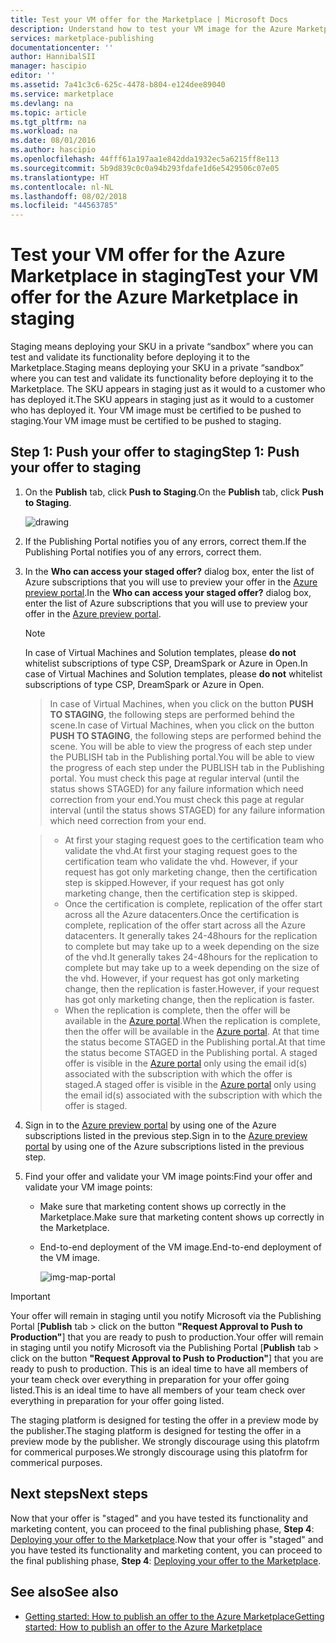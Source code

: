 ```yaml
---
title: Test your VM offer for the Marketplace | Microsoft Docs
description: Understand how to test your VM image for the Azure Marketplace.
services: marketplace-publishing
documentationcenter: ''
author: HannibalSII
manager: hascipio
editor: ''
ms.assetid: 7a41c3c6-625c-4478-b804-e124dee89040
ms.service: marketplace
ms.devlang: na
ms.topic: article
ms.tgt_pltfrm: na
ms.workload: na
ms.date: 08/01/2016
ms.author: hascipio
ms.openlocfilehash: 44fff61a197aa1e842dda1932ec5a6215ff8e113
ms.sourcegitcommit: 5b9d839c0c0a94b293fdafe1d6e5429506c07e05
ms.translationtype: HT
ms.contentlocale: nl-NL
ms.lasthandoff: 08/02/2018
ms.locfileid: "44563785"
---
```

# <a name="test-your-vm-offer-for-the-azure-marketplace-in-staging"></a><span data-ttu-id="312f3-103">Test your VM offer for the Azure Marketplace in staging</span><span class="sxs-lookup"><span data-stu-id="312f3-103">Test your VM offer for the Azure Marketplace in staging</span></span>
<span data-ttu-id="312f3-104">Staging means deploying your SKU in a private “sandbox” where you can test and validate its functionality before deploying it to the Marketplace.</span><span class="sxs-lookup"><span data-stu-id="312f3-104">Staging means deploying your SKU in a private “sandbox” where you can test and validate its functionality before deploying it to the Marketplace.</span></span> <span data-ttu-id="312f3-105">The SKU appears in staging just as it would to a customer who has deployed it.</span><span class="sxs-lookup"><span data-stu-id="312f3-105">The SKU appears in staging just as it would to a customer who has deployed it.</span></span> <span data-ttu-id="312f3-106">Your VM image must be certified to be pushed to staging.</span><span class="sxs-lookup"><span data-stu-id="312f3-106">Your VM image must be certified to be pushed to staging.</span></span>

## <a name="step-1-push-your-offer-to-staging"></a><span data-ttu-id="312f3-107">Step 1: Push your offer to staging</span><span class="sxs-lookup"><span data-stu-id="312f3-107">Step 1: Push your offer to staging</span></span>
1. <span data-ttu-id="312f3-108">On the **Publish** tab, click **Push to Staging**.</span><span class="sxs-lookup"><span data-stu-id="312f3-108">On the **Publish** tab, click **Push to Staging**.</span></span>
   
    ![drawing](https://docstestmedia1.blob.core.windows.net/azure-media/articles/marketplace-publishing/media/marketplace-publishing-vm-image-test-in-staging/vm-image-push-to-staging.png)
2. <span data-ttu-id="312f3-110">If the Publishing Portal notifies you of any errors, correct them.</span><span class="sxs-lookup"><span data-stu-id="312f3-110">If the Publishing Portal notifies you of any errors, correct them.</span></span>
3. <span data-ttu-id="312f3-111">In the **Who can access your staged offer?** dialog box, enter the list of Azure subscriptions that you will use to preview your offer in the [Azure preview portal](https://portal.azure.com).</span><span class="sxs-lookup"><span data-stu-id="312f3-111">In the **Who can access your staged offer?** dialog box, enter the list of Azure subscriptions that you will use to preview your offer in the [Azure preview portal](https://portal.azure.com).</span></span>
   
   > [!NOTE]
   > <span data-ttu-id="312f3-112">In case of Virtual Machines and Solution templates, please **do not** whitelist subscriptions of type CSP, DreamSpark or Azure in Open.</span><span class="sxs-lookup"><span data-stu-id="312f3-112">In case of Virtual Machines and Solution templates, please **do not** whitelist subscriptions of type CSP, DreamSpark or Azure in Open.</span></span>
   > 
   > 

    > <span data-ttu-id="312f3-113">In case of Virtual Machines, when you click on the button **PUSH TO STAGING**, the following steps are performed behind the scene.</span><span class="sxs-lookup"><span data-stu-id="312f3-113">In case of Virtual Machines, when you click on the button **PUSH TO STAGING**, the following steps are performed behind the scene.</span></span> <span data-ttu-id="312f3-114">You will be able to view the progress of each step under the PUBLISH tab in the Publishing portal.</span><span class="sxs-lookup"><span data-stu-id="312f3-114">You will be able to view the progress of each step under the PUBLISH tab in the Publishing portal.</span></span> <span data-ttu-id="312f3-115">You must check this page at regular interval (until the status shows STAGED) for any failure information which need correction from your end.</span><span class="sxs-lookup"><span data-stu-id="312f3-115">You must check this page at regular interval (until the status shows STAGED) for any failure information which need correction from your end.</span></span>

    > - <span data-ttu-id="312f3-116">At first your staging request goes to the certification team who validate the vhd.</span><span class="sxs-lookup"><span data-stu-id="312f3-116">At first your staging request goes to the certification team who validate the vhd.</span></span> <span data-ttu-id="312f3-117">However, if your request has got only marketing change, then the certification step is skipped.</span><span class="sxs-lookup"><span data-stu-id="312f3-117">However, if your request has got only marketing change, then the certification step is skipped.</span></span>
    > - <span data-ttu-id="312f3-118">Once the certification is complete, replication of the offer start across all the Azure datacenters.</span><span class="sxs-lookup"><span data-stu-id="312f3-118">Once the certification is complete, replication of the offer start across all the Azure datacenters.</span></span> <span data-ttu-id="312f3-119">It generally takes 24-48hours for the replication to complete but may take up to a week depending on the size of the vhd.</span><span class="sxs-lookup"><span data-stu-id="312f3-119">It generally takes 24-48hours for the replication to complete but may take up to a week depending on the size of the vhd.</span></span> <span data-ttu-id="312f3-120">However, if your request has got only marketing change, then the replication is faster.</span><span class="sxs-lookup"><span data-stu-id="312f3-120">However, if your request has got only marketing change, then the replication is faster.</span></span>
    > - <span data-ttu-id="312f3-121">When the replication is complete, then the offer will be available in the [Azure portal](http:/portal.azure.com).</span><span class="sxs-lookup"><span data-stu-id="312f3-121">When the replication is complete, then the offer will be available in the [Azure portal](http:/portal.azure.com).</span></span> <span data-ttu-id="312f3-122">At that time the status become STAGED in the Publishing portal.</span><span class="sxs-lookup"><span data-stu-id="312f3-122">At that time the status become STAGED in the Publishing portal.</span></span> <span data-ttu-id="312f3-123">A staged offer is visible in the [Azure portal](http:/portal.azure.com) only using the email id(s) associated with the subscription with which the offer is staged.</span><span class="sxs-lookup"><span data-stu-id="312f3-123">A staged offer is visible in the [Azure portal](http:/portal.azure.com) only using the email id(s) associated with the subscription with which the offer is staged.</span></span>

1. <span data-ttu-id="312f3-124">Sign in to the [Azure preview portal](https://portal.azure.com) by using one of the Azure subscriptions listed in the previous step.</span><span class="sxs-lookup"><span data-stu-id="312f3-124">Sign in to the [Azure preview portal](https://portal.azure.com) by using one of the Azure subscriptions listed in the previous step.</span></span>
2. <span data-ttu-id="312f3-125">Find your offer and validate your VM image points:</span><span class="sxs-lookup"><span data-stu-id="312f3-125">Find your offer and validate your VM image points:</span></span>
   
   * <span data-ttu-id="312f3-126">Make sure that marketing content shows up correctly in the Marketplace.</span><span class="sxs-lookup"><span data-stu-id="312f3-126">Make sure that marketing content shows up correctly in the Marketplace.</span></span>
   * <span data-ttu-id="312f3-127">End-to-end deployment of the VM image.</span><span class="sxs-lookup"><span data-stu-id="312f3-127">End-to-end deployment of the VM image.</span></span>
     
      ![img-map-portal](https://docstestmedia1.blob.core.windows.net/azure-media/articles/marketplace-publishing/media/marketplace-publishing-push-to-staging/pubportal-mapping-azure-portal.jpg)

> [!IMPORTANT]
> <span data-ttu-id="312f3-129">Your offer will remain in staging until you notify Microsoft via the Publishing Portal [**Publish** tab > click on the button **"Request Approval to Push to Production"**] that you are ready to push to production.</span><span class="sxs-lookup"><span data-stu-id="312f3-129">Your offer will remain in staging until you notify Microsoft via the Publishing Portal [**Publish** tab > click on the button **"Request Approval to Push to Production"**] that you are ready to push to production.</span></span> <span data-ttu-id="312f3-130">This is an ideal time to have all members of your team check over everything in preparation for your offer going listed.</span><span class="sxs-lookup"><span data-stu-id="312f3-130">This is an ideal time to have all members of your team check over everything in preparation for your offer going listed.</span></span>
> 
> <span data-ttu-id="312f3-131">The staging platform is designed for testing the offer in a preview mode by the publisher.</span><span class="sxs-lookup"><span data-stu-id="312f3-131">The staging platform is designed for testing the offer in a preview mode by the publisher.</span></span> <span data-ttu-id="312f3-132">We strongly discourage using this platofrm for commerical purposes.</span><span class="sxs-lookup"><span data-stu-id="312f3-132">We strongly discourage using this platofrm for commerical purposes.</span></span>
> 
> 

## <a name="next-steps"></a><span data-ttu-id="312f3-133">Next steps</span><span class="sxs-lookup"><span data-stu-id="312f3-133">Next steps</span></span>
<span data-ttu-id="312f3-134">Now that your offer is "staged" and you have tested its functionality and marketing content, you can proceed to the final publishing phase, **Step 4**: [Deploying your offer to the Marketplace](marketplace-publishing-push-to-production.md).</span><span class="sxs-lookup"><span data-stu-id="312f3-134">Now that your offer is "staged" and you have tested its functionality and marketing content, you can proceed to the final publishing phase, **Step 4**: [Deploying your offer to the Marketplace](marketplace-publishing-push-to-production.md).</span></span>

## <a name="see-also"></a><span data-ttu-id="312f3-135">See also</span><span class="sxs-lookup"><span data-stu-id="312f3-135">See also</span></span>
* [<span data-ttu-id="312f3-136">Getting started: How to publish an offer to the Azure Marketplace</span><span class="sxs-lookup"><span data-stu-id="312f3-136">Getting started: How to publish an offer to the Azure Marketplace</span></span>](marketplace-publishing-getting-started.md)



